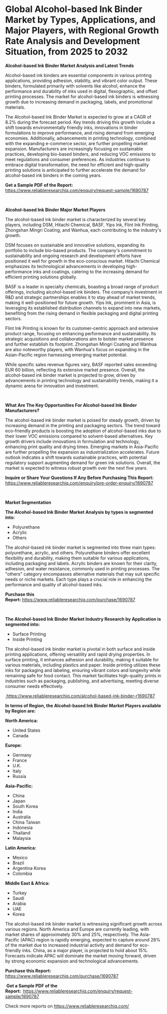 <p><h1>Global Alcohol-based Ink Binder Market by Types, Applications, and Major Players, with Regional Growth Rate Analysis and Development Situation, from 2025 to 2032</h1></p><p><strong>Alcohol-based Ink Binder Market Analysis and Latest Trends</strong></p>
<p><p>Alcohol-based ink binders are essential components in various printing applications, providing adhesion, stability, and vibrant color output. These binders, formulated primarily with solvents like alcohol, enhance the performance and durability of inks used in digital, flexographic, and offset printing processes. The market for alcohol-based ink binders is witnessing growth due to increasing demand in packaging, labels, and promotional materials.</p><p>The Alcohol-based Ink Binder Market is expected to grow at a CAGR of 8.2% during the forecast period. Key trends driving this growth include a shift towards environmentally friendly inks, innovations in binder formulations to improve performance, and rising demand from emerging economies. Additionally, advancements in printing technology, combined with the expanding e-commerce sector, are further propelling market expansion. Manufacturers are increasingly focusing on sustainable practices, developing bio-based binders, and reducing VOC emissions to meet regulations and consumer preferences. As industries continue to embrace digital transformation, the need for efficient and high-quality printing solutions is anticipated to further accelerate the demand for alcohol-based ink binders in the coming years.</p></p>
<p><strong>Get a Sample PDF of the Report:&nbsp;</strong> <a href="https://www.reliableresearchiq.com/enquiry/request-sample/1690787?utm_campaign=1906&utm_medium=2&utm_source=Github&utm_content=ia&utm_term=06012025&utm_id=alcohol-based-ink-binder">https://www.reliableresearchiq.com/enquiry/request-sample/1690787</a></p>
<p>&nbsp;</p>
<p><strong>Alcohol-based Ink Binder Major Market Players</strong></p>
<p><p>The alcohol-based ink binder market is characterized by several key players, including DSM, Hitachi Chemical, BASF, Yips Ink, Flint Ink Printing, Zhongshan Mingri Coating, and Wanhua, each contributing to the industry's growth.</p><p>DSM focuses on sustainable and innovative solutions, expanding its portfolio to include bio-based products. The company's commitment to sustainability and ongoing research and development efforts have positioned it well for growth in the eco-conscious market. Hitachi Chemical emphasizes its technological advancements in developing high-performance inks and coatings, catering to the increasing demand for efficient printing solutions globally.</p><p>BASF is a leader in specialty chemicals, boasting a broad range of product offerings, including alcohol-based ink binders. The company’s investment in R&D and strategic partnerships enables it to stay ahead of market trends, making it well-positioned for future growth. Yips Ink, prominent in Asia, is leveraging its established distribution channels to expand into new markets, benefiting from the rising demand in flexible packaging and digital printing sectors.</p><p>Flint Ink Printing is known for its customer-centric approach and extensive product range, focusing on enhancing performance and sustainability. Its strategic acquisitions and collaborations aim to bolster market presence and further establish its footprint. Zhongshan Mingri Coating and Wanhua are also noteworthy players, with Wanhua's focus on expanding in the Asian-Pacific region harnessing emerging market potential.</p><p>While specific sales revenue figures vary, BASF reported sales exceeding EUR 60 billion, reflecting its extensive market presence. Overall, the alcohol-based ink binder market is projected to grow, driven by advancements in printing technology and sustainability trends, making it a dynamic arena for innovation and investment.</p></p>
<p>&nbsp;</p>
<p><strong>What Are The Key Opportunities For Alcohol-based Ink Binder Manufacturers?</strong></p>
<p><p>The alcohol-based ink binder market is poised for steady growth, driven by increasing demand in the printing and packaging sectors. The trend toward eco-friendly products is boosting the adoption of alcohol-based inks due to their lower VOC emissions compared to solvent-based alternatives. Key growth drivers include innovations in formulation and technology, enhancing print quality and drying times. Emerging markets in Asia-Pacific are further propelling the expansion as industrialization accelerates. Future outlook indicates a shift towards sustainable practices, with potential regulatory support augmenting demand for green ink solutions. Overall, the market is expected to witness robust growth over the next five years.</p></p>
<p><strong>Inquire or Share Your Questions If Any Before Purchasing This Report:</strong> <a href="https://www.reliableresearchiq.com/enquiry/pre-order-enquiry/1690787?utm_campaign=1906&utm_medium=2&utm_source=Github&utm_content=ia&utm_term=06012025&utm_id=alcohol-based-ink-binder">https://www.reliableresearchiq.com/enquiry/pre-order-enquiry/1690787</a></p>
<p>&nbsp;</p>
<p><strong>Market Segmentation</strong></p>
<p><strong>The Alcohol-based Ink Binder Market Analysis by types is segmented into:</strong></p>
<p><ul><li>Polyurethane</li><li>Acrylic</li><li>Others</li></ul></p>
<p><p>The alcohol-based ink binder market is segmented into three main types: polyurethane, acrylic, and others. Polyurethane binders offer excellent flexibility and durability, making them suitable for various applications, including packaging and labels. Acrylic binders are known for their clarity, adhesion, and water resistance, commonly used in printing processes. The "others" category encompasses alternative materials that may suit specific needs or niche markets. Each type plays a crucial role in enhancing the performance and quality of alcohol-based inks.</p></p>
<p><strong>Purchase this Report:&nbsp;</strong><a href="https://www.reliableresearchiq.com/purchase/1690787?utm_campaign=1906&utm_medium=2&utm_source=Github&utm_content=ia&utm_term=06012025&utm_id=alcohol-based-ink-binder">https://www.reliableresearchiq.com/purchase/1690787</a></p>
<p>&nbsp;</p>
<p><strong>The Alcohol-based Ink Binder Market Industry Research by Application is segmented into:</strong></p>
<p><ul><li>Surface Printing</li><li>Inside Printing</li></ul></p>
<p><p>The alcohol-based ink binder market is pivotal in both surface and inside printing applications, offering versatility and rapid drying properties. In surface printing, it enhances adhesion and durability, making it suitable for various materials, including plastics and paper. Inside printing utilizes these inks for packaging and labeling, ensuring vibrant colors and longevity while remaining safe for food contact. This market facilitates high-quality prints in industries such as packaging, publishing, and advertising, meeting diverse consumer needs effectively.</p></p>
<p><a href="https://www.reliableresearchiq.com/alcohol-based-ink-binder-r1690787?utm_campaign=1906&utm_medium=2&utm_source=Github&utm_content=ia&utm_term=06012025&utm_id=alcohol-based-ink-binder">&nbsp;https://www.reliableresearchiq.com/alcohol-based-ink-binder-r1690787</a></p>
<p><strong>In terms of Region, the Alcohol-based Ink Binder Market Players available by Region are:</strong></p>
<p>
    <p> <strong> North America: </strong>
        <ul>
            <li>United States</li>
            <li>Canada</li>
        </ul>
        </p> 
    <p> <strong> Europe: </strong>
        <ul>
            <li>Germany</li>
            <li>France</li>
            <li>U.K.</li>
            <li>Italy</li>
            <li>Russia</li>
        </ul>
        </p> 
    <p> <strong> Asia-Pacific: </strong>
        <ul>
            <li>China</li>
            <li>Japan</li>
            <li>South Korea</li>
            <li>India</li>
            <li>Australia</li>
            <li>China Taiwan</li>
            <li>Indonesia</li>
            <li>Thailand</li>
            <li>Malaysia</li>
        </ul>
        </p> 
    <p> <strong> Latin America: </strong>
        <ul>
            <li>Mexico</li>
            <li>Brazil</li>
            <li>Argentina Korea</li>
            <li>Colombia</li>
        </ul>
        </p> 
    <p> <strong> Middle East & Africa: </strong>
        <ul>
            <li>Turkey</li>
            <li>Saudi</li>
            <li>Arabia</li>
            <li>UAE</li>
            <li>Korea</li>
        </ul>
    </p>
    </p>
<p><p>The alcohol-based ink binder market is witnessing significant growth across various regions. North America and Europe are currently leading, with market shares of approximately 30% and 25%, respectively. The Asia-Pacific (APAC) region is rapidly emerging, expected to capture around 28% of the market due to increased industrial activity and demand for eco-friendly inks. China, as a major player, is projected to hold about 15%. Forecasts indicate APAC will dominate the market moving forward, driven by strong economic expansion and technological advancements.</p></p>
<p><strong>Purchase this Report: </strong><a href="https://www.reliableresearchiq.com/purchase/1690787?utm_campaign=1906&utm_medium=2&utm_source=Github&utm_content=ia&utm_term=06012025&utm_id=alcohol-based-ink-binder">https://www.reliableresearchiq.com/purchase/1690787</a></p>
<p>&nbsp;<strong>Get a Sample PDF of the Report:&nbsp;&nbsp;</strong><a href="https://www.reliableresearchiq.com/enquiry/request-sample/1690787?utm_campaign=1906&utm_medium=2&utm_source=Github&utm_content=ia&utm_term=06012025&utm_id=alcohol-based-ink-binder">https://www.reliableresearchiq.com/enquiry/request-sample/1690787</a></p>
<p><strong></strong></p>
<p>Check more reports on <a href="https://www.reliableresearchiq.com/?utm_campaign=1906&utm_medium=2&utm_source=Github&utm_content=ia&utm_term=06012025&utm_id=alcohol-based-ink-binder">https://www.reliableresearchiq.com/</a></p>